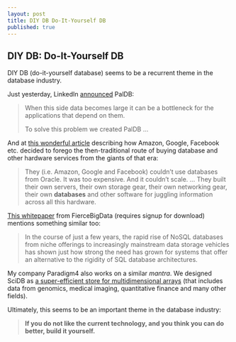 ```yaml
---
layout: post
title: DIY DB Do-It-Yourself DB
published: true
---
```


## DIY DB: Do-It-Yourself DB

DIY DB (do-it-yourself database) seems to be a recurrent theme in the database industry.

Just yesterday, LinkedIn [announced](https://engineering.linkedin.com/blog/2015/10/open-sourcing-paldb--a-lightweight-companion-for-storing-side-da) PalDB:

> When this side data becomes large it can be a bottleneck for the applications that depend on them.
> 
> To solve this problem we created PalDB ...

And at [this wonderful article](http://www.wired.com/2015/10/meet-walking-dead-hp-cisco-dell-emc-ibm-oracle) describing how Amazon, Google, Facebook etc. decided to forego the then-traditional route of buying database and other hardware services from the giants of that era:

> They (i.e. Amazon, Google and Facebook) couldn’t use databases from Oracle. It was too expensive. And it couldn’t scale. ... They built their own servers, their own storage gear, their own networking gear, their own **databases** and other software for juggling information across all this hardware.

[This whitepaper](https://pages.questexweb.com/Evolving-Data-Architecture.html?source=spon) from FierceBigData (requires signup for download) mentions something similar too:

> In the course of just a few years, the rapid rise of NoSQL databases from niche offerings to increasingly mainstream data storage vehicles has shown just how strong the need has grown for systems that offer an alternative to the rigidity of SQL database architectures.

My company Paradigm4 also works on a similar _mantra_. We designed SciDB as [a super-efficient store for multidimensional arrays](http://www.paradigm4.com/) (that includes data from genomics, medical imaging, quantitative finance and many other fields).

Ultimately, this seems to be an important theme in the database industry:

> **If you do not like the current technology, and you think you can do better, build it yourself.**
